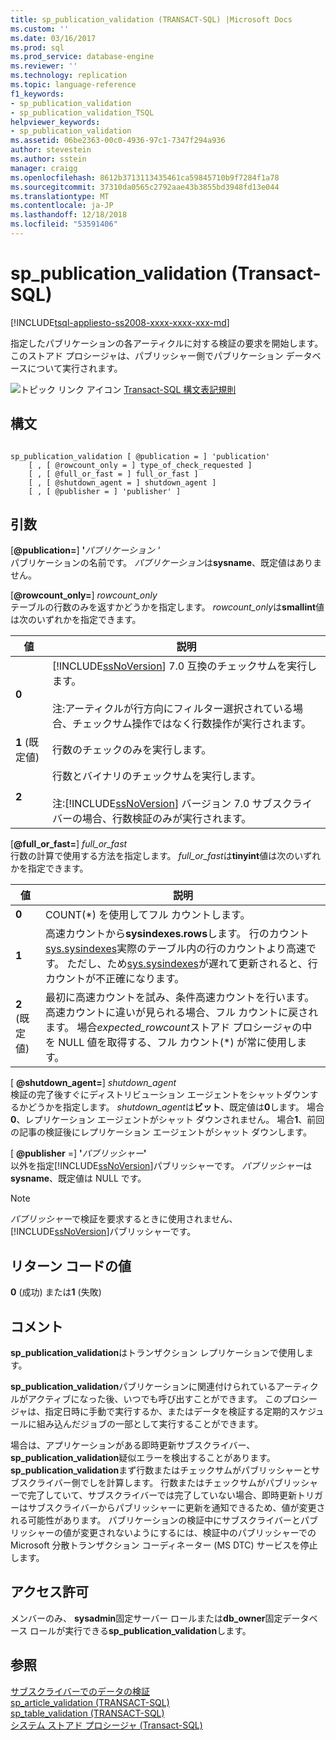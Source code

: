```yaml
---
title: sp_publication_validation (TRANSACT-SQL) |Microsoft Docs
ms.custom: ''
ms.date: 03/16/2017
ms.prod: sql
ms.prod_service: database-engine
ms.reviewer: ''
ms.technology: replication
ms.topic: language-reference
f1_keywords:
- sp_publication_validation
- sp_publication_validation_TSQL
helpviewer_keywords:
- sp_publication_validation
ms.assetid: 06be2363-00c0-4936-97c1-7347f294a936
author: stevestein
ms.author: sstein
manager: craigg
ms.openlocfilehash: 8612b3713113435461ca59845710b9f7284f1a78
ms.sourcegitcommit: 37310da0565c2792aae43b3855bd3948fd13e044
ms.translationtype: MT
ms.contentlocale: ja-JP
ms.lasthandoff: 12/18/2018
ms.locfileid: "53591406"
---
```

# <a name="sppublicationvalidation-transact-sql"></a>sp_publication_validation (Transact-SQL)
[!INCLUDE[tsql-appliesto-ss2008-xxxx-xxxx-xxx-md](../../includes/tsql-appliesto-ss2008-xxxx-xxxx-xxx-md.md)]

  指定したパブリケーションの各アーティクルに対する検証の要求を開始します。 このストアド プロシージャは、パブリッシャー側でパブリケーション データベースについて実行されます。  
  
 ![トピック リンク アイコン](../../database-engine/configure-windows/media/topic-link.gif "トピック リンク アイコン") [Transact-SQL 構文表記規則](../../t-sql/language-elements/transact-sql-syntax-conventions-transact-sql.md)  
  
## <a name="syntax"></a>構文  
  
```  
  
sp_publication_validation [ @publication = ] 'publication'  
    [ , [ @rowcount_only = ] type_of_check_requested ]  
    [ , [ @full_or_fast = ] full_or_fast ]  
    [ , [ @shutdown_agent = ] shutdown_agent ]  
    [ , [ @publisher = ] 'publisher' ]  
```  
  
## <a name="arguments"></a>引数  
 [**@publication=**] **'**_パブリケーション '_  
 パブリケーションの名前です。 *パブリケーション*は**sysname**、既定値はありません。  
  
 [**@rowcount_only=**] *rowcount_only*  
 テーブルの行数のみを返すかどうかを指定します。 *rowcount_only*は**smallint**値は次のいずれかを指定できます。  
  
|値|説明|  
|-----------|-----------------|  
|**0**|[!INCLUDE[ssNoVersion](../../includes/ssnoversion-md.md)] 7.0 互換のチェックサムを実行します。<br /><br /> 注:アーティクルが行方向にフィルター選択されている場合、チェックサム操作ではなく行数操作が実行されます。|  
|**1** (既定値)|行数のチェックのみを実行します。|  
|**2**|行数とバイナリのチェックサムを実行します。<br /><br /> 注:[!INCLUDE[ssNoVersion](../../includes/ssnoversion-md.md)] バージョン 7.0 サブスクライバーの場合、行数検証のみが実行されます。|  
  
 [**@full_or_fast=**] *full_or_fast*  
 行数の計算で使用する方法を指定します。 *full_or_fast*は**tinyint**値は次のいずれかを指定できます。  
  
|値|説明|  
|-----------|-----------------|  
|**0**|COUNT(*) を使用してフル カウントします。|  
|**1**|高速カウントから**sysindexes.rows**します。 行のカウント[sys.sysindexes](../../relational-databases/system-compatibility-views/sys-sysindexes-transact-sql.md)実際のテーブル内の行のカウントより高速です。 ただし、ため[sys.sysindexes](../../relational-databases/system-compatibility-views/sys-sysindexes-transact-sql.md)が遅れて更新されると、行カウントが不正確になります。|  
|**2** (既定値)|最初に高速カウントを試み、条件高速カウントを行います。 高速カウントに違いが見られる場合、フル カウントに戻されます。 場合*expected_rowcount*ストアド プロシージャの中を NULL 値を取得する、フル カウント(\*) が常に使用します。|  
  
 [  **@shutdown_agent=**] *shutdown_agent*  
 検証の完了後すぐにディストリビューション エージェントをシャットダウンするかどうかを指定します。 *shutdown_agent*は**ビット**、既定値は**0**します。 場合**0**、レプリケーション エージェントがシャット ダウンされません。 場合**1**、前回の記事の検証後にレプリケーション エージェントがシャット ダウンします。  
  
 [ **@publisher** =] **'**_パブリッシャー_**'**  
 以外を指定[!INCLUDE[ssNoVersion](../../includes/ssnoversion-md.md)]パブリッシャーです。 *パブリッシャー*は**sysname**、既定値は NULL です。  
  
> [!NOTE]  
>  *パブリッシャー*で検証を要求するときに使用されません、[!INCLUDE[ssNoVersion](../../includes/ssnoversion-md.md)]パブリッシャーです。  
  
## <a name="return-code-values"></a>リターン コードの値  
 **0** (成功) または**1** (失敗)  
  
## <a name="remarks"></a>コメント  
 **sp_publication_validation**はトランザクション レプリケーションで使用します。  
  
 **sp_publication_validation**パブリケーションに関連付けられているアーティクルがアクティブになった後、いつでも呼び出すことができます。 このプロシージャは、指定日時に手動で実行するか、またはデータを検証する定期的スケジュールに組み込んだジョブの一部として実行することができます。  
  
 場合は、アプリケーションがある即時更新サブスクライバー、 **sp_publication_validation**疑似エラーを検出することがあります。 **sp_publication_validation**まず行数またはチェックサムがパブリッシャーとサブスクライバー側でしを計算します。 行数またはチェックサムがパブリッシャーで完了していて、サブスクライバーでは完了していない場合、即時更新トリガーはサブスクライバーからパブリッシャーに更新を通知できるため、値が変更される可能性があります。 パブリケーションの検証中にサブスクライバーとパブリッシャーの値が変更されないようにするには、検証中のパブリッシャーでの Microsoft 分散トランザクション コーディネーター (MS DTC) サービスを停止します。  
  
## <a name="permissions"></a>アクセス許可  
 メンバーのみ、 **sysadmin**固定サーバー ロールまたは**db_owner**固定データベース ロールが実行できる**sp_publication_validation**します。  
  
## <a name="see-also"></a>参照  
 [サブスクライバーでのデータの検証](../../relational-databases/replication/validate-data-at-the-subscriber.md)   
 [sp_article_validation &#40;TRANSACT-SQL&#41;](../../relational-databases/system-stored-procedures/sp-article-validation-transact-sql.md)   
 [sp_table_validation &#40;TRANSACT-SQL&#41;](../../relational-databases/system-stored-procedures/sp-table-validation-transact-sql.md)   
 [システム ストアド プロシージャ &#40;Transact-SQL&#41;](../../relational-databases/system-stored-procedures/system-stored-procedures-transact-sql.md)  
  
  
